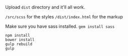 Upload `dist` directory and it'll all work.

`/src/scss` for the styles
`/dist/index.html` for the markup

Make sure you have sass installed. `gem install sass`

`npm install`  
`bower install`  
`gulp rebuild`  
`gulp`  
